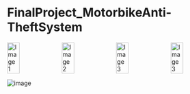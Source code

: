 # FinalProject_MotorbikeAnti-TheftSystem
<div style="display: flex; justify-content: space-between;">
    <img src="https://github.com/blueGsayhi/FinalProject_MotorbikeAnti-TheftSystem/assets/172957016/e2f4bdf2-b6a0-444e-8a08-4ab59111d4ce" alt="Image 1" style="width: 24%;">
    <img src="https://github.com/blueGsayhi/FinalProject_MotorbikeAnti-TheftSystem/assets/172957016/cdfc064b-d3ca-49e0-9b5b-be985d437aa3" alt="Image 2" style="width: 24%;">
    <img src="https://github.com/blueGsayhi/FinalProject_MotorbikeAnti-TheftSystem/assets/172957016/3cef1d30-1c18-4014-bbde-07c8d8d3febb" alt="Image 3" style="width: 24%;">
    <img src="https://github.com/blueGsayhi/FinalProject_MotorbikeAnti-TheftSystem/assets/172957016/6aa5d462-76bc-4f13-a395-e92b3b458f52" alt="Image 3" style="width: 24%;">
</div>

![image](https://github.com/blueGsayhi/FinalProject_MotorbikeAnti-TheftSystem/assets/172957016/cccf9475-b874-4bd1-9cad-aded41cb0279)
